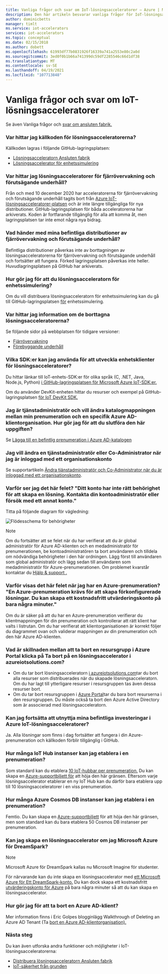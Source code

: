 ```yaml
---
title: Vanliga frågor och svar om IoT-lösningsacceleratorer – Azure | Microsoft Docs
description: Den här artikeln besvarar vanliga frågor för IoT-lösningsacceleratorer. Den innehåller länkar till GitHub-lagringsplatsen.
author: dominicbetts
manager: timlt
ms.service: iot-accelerators
services: iot-accelerators
ms.topic: conceptual
ms.date: 02/15/2018
ms.author: dobett
ms.openlocfilehash: 61993df77b0831926f16339a741a2553e80c2a0d
ms.sourcegitcommit: 3ed0f0b1b66a741399dc59df2285546c66d1df38
ms.translationtype: MT
ms.contentlocale: sv-SE
ms.lasthandoff: 04/19/2021
ms.locfileid: "107713848"
---
```

# <a name="frequently-asked-questions-for-iot-solution-accelerators"></a>Vanliga frågor och svar om IoT-lösningsacceleratorer

Se även Vanliga frågor och [svar om ansluten fabrik.](iot-accelerators-faq-cf.md)

### <a name="where-can-i-find-the-source-code-for-the-solution-accelerators"></a>Var hittar jag källkoden för lösningsacceleratorerna?

Källkoden lagras i följande GitHub-lagringsplatsen:

* [Lösningsacceleratorn Ansluten fabrik](https://github.com/Azure/azure-iot-connected-factory)
* [Lösningsaccelerator för enhetssimulering](https://github.com/Azure/azure-iot-pcs-device-simulation)

### <a name="where-can-i-find-the-remote-monitoring-and-predictive-maintenance-solution-accelerators"></a>Var hittar jag lösningsacceleratorer för fjärrövervakning och förutsägande underhåll?

Från och med 10 december 2020 har acceleratorerna för fjärrövervakning och förutsägande underhåll tagits bort från [Azure IoT-lösningsacceleratorer-platsen](https://www.azureiotsolutions.com/Accelerators) och är inte längre tillgängliga för nya distributioner. GitHub-lagringsplatsen för båda acceleratorerna har arkiverats. Koden är fortfarande tillgänglig för alla att komma åt, men lagringsplatsen tar inte emot några nya bidrag.

### <a name="what-happens-to-my-existing-remote-monitoring-and-predictive-maintenance-deployments"></a>Vad händer med mina befintliga distributioner av fjärrövervakning och förutsägande underhåll?

Befintliga distributioner påverkas inte av borttagningen av lösningsacceleratorerna för fjärrövervakning och förutsägande underhåll och fortsätter att fungera. Förked lagringsplatsen påverkas inte heller. Huvudlagringsplatsen på GitHub har arkiverats.

### <a name="how-do-i-deploy-device-simulation-solution-accelerator"></a>Hur gör jag för att du lösningsacceleratorn för enhetssimulering?

Om du vill distribuera lösningsacceleratorn för enhetssimulering kan du gå till GitHub-lagringsplatsen [för](https://github.com/Azure/azure-iot-pcs-device-simulation/blob/master/README.md) enhetssimulering.

### <a name="where-can-i-find-information-about-the-removed-solution-accelerators"></a>Var hittar jag information om de borttagna lösningsacceleratorerna?

Se följande sidor på webbplatsen för tidigare versioner:

* [Fjärrövervakning](/previous-versions/azure/iot-accelerators/about-iot-accelerators)
* [Förebyggande underhåll](/previous-versions/azure/iot-accelerators/about-iot-accelerators)

### <a name="what-sdks-can-i-use-to-develop-device-clients-for-the-solution-accelerators"></a>Vilka SDK:er kan jag använda för att utveckla enhetsklienter för lösningsacceleratorer?

Du hittar länkar till IoT-enhets-SDK:er för olika språk (C, .NET, Java, Node.js, Python) [i GitHub-lagringsplatsen för Microsoft Azure IoT-SDK:er.](https://github.com/Azure/azure-iot-sdks)

Om du använder DevKit-enheten hittar du resurser och exempel på GitHub-lagringsplatsen [för IoT DevKit SDK.](https://github.com/Microsoft/devkit-sdk)

### <a name="im-a-service-administrator-and-id-like-to-change-the-directory-mapping-between-my-subscription-and-a-specific-azure-ad-tenant-how-do-i-complete-this-task"></a>Jag är tjänstadministratör och vill ändra katalogmappningen mellan min prenumeration och en specifik Azure AD-klientorganisation. Hur gör jag för att du slutföra den här uppgiften?

Se [Lägga till en befintlig prenumeration i Azure AD-katalogen](../active-directory/fundamentals/active-directory-how-subscriptions-associated-directory.md#to-associate-an-existing-subscription-to-your-azure-ad-directory)

### <a name="i-want-to-change-a-service-administrator-or-co-administrator-when-logged-in-with-an-organizational-account"></a>Jag vill ändra en tjänstadministratör eller Co-Administrator när jag är inloggad med ett organisationskonto

Se supportartikeln [Ändra tjänstadministratör och Co-Administrator när du är inloggad med ett organisationskonto](https://azure.microsoft.com/support/changing-service-admin-and-co-admin).

### <a name="why-am-i-seeing-this-error-your-account-does-not-have-the-proper-permissions-to-create-a-solution-please-check-with-your-account-administrator-or-try-with-a-different-account"></a>Varför ser jag det här felet? "Ditt konto har inte rätt behörighet för att skapa en lösning. Kontakta din kontoadministratör eller försök med ett annat konto."

Titta på följande diagram för vägledning:

![Flödesschema för behörigheter](media/iot-accelerators-faq/flowchart.png)

> [!NOTE]
> Om du fortsätter att se felet när du har verifierat att du är global administratör för Azure AD-klienten och en medadministratör för prenumerationen, be kontoadministratören ta bort användaren och tilldela om nödvändiga behörigheter i den här ordningen. Lägg först till användaren som global administratör och lägg sedan till användaren som medadministratör för Azure-prenumerationen. Om problemet kvarstår kontaktar du [Hjälp & support .](https://portal.azure.com/#blade/Microsoft_Azure_Support/HelpAndSupportBlade)

### <a name="why-am-i-seeing-this-error-when-i-have-an-azure-subscription-an-azure-subscription-is-required-to-create-pre-configured-solutions-you-can-create-a-free-trial-account-in-just-a-couple-of-minutes"></a>Varför visas det här felet när jag har en Azure-prenumeration? "En Azure-prenumeration krävs för att skapa förkonfigurerade lösningar. Du kan skapa ett kostnadsfritt utvärderingskonto på bara några minuter."

Om du är säker på att du har en Azure-prenumeration verifierar du klientmappningen för din prenumeration och kontrollerar att rätt klient har valts i listrutan. Om du har verifierat att klientorganisationen är korrekt följer du diagrammet ovan och validerar mappningen av din prenumeration och den här Azure AD-klienten.

### <a name="whats-the-difference-between-deleting-a-resource-group-in-the-azure-portal-and-clicking-delete-on-a-solution-accelerator-in-azureiotsolutionscom"></a>Vad är skillnaden mellan att ta bort en resursgrupp i Azure Portal klicka på Ta bort på en lösningsaccelerator i azureiotsolutions.com?

* Om du tar bort lösningsacceleratorn [i azureiotsolutions.com](https://www.azureiotsolutions.com/)tar du bort alla resurser som distribuerades när du skapade lösningsacceleratorn. Om du har lagt till ytterligare resurser i resursgruppen tas även dessa resurser bort.
* Om du tar bort resursgruppen i [Azure Portal](https://portal.azure.com)tar du bara bort resurserna i den resursgruppen. Du måste också ta bort den Azure Active Directory som är associerad med lösningsacceleratorn.

### <a name="can-i-continue-to-leverage-my-existing-investments-in-azure-iot-solution-accelerators"></a>Kan jag fortsätta att utnyttja mina befintliga investeringar i Azure IoT-lösningsacceleratorer?

Ja. Alla lösningar som finns i dag fortsätter att fungera i din Azure-prenumeration och källkoden förblir tillgänglig i GitHub.

### <a name="how-many-iot-hub-instances-can-i-provision-in-a-subscription"></a>Hur många IoT Hub instanser kan jag etablera i en prenumeration?

Som standard kan du etablera [10 IoT-hubbar per prenumeration.](../azure-resource-manager/management/azure-subscription-service-limits.md#iot-hub-limits) Du kan skapa en [Azure-supportbiljett för](https://portal.azure.com/#blade/Microsoft_Azure_Support/HelpAndSupportBlade) att höja den här gränsen. Eftersom varje lösningsaccelerator etablerar en ny IoT Hub kan du därför bara etablera upp till 10 lösningsacceleratorer i en viss prenumeration.

### <a name="how-many-azure-cosmos-db-instances-can-i-provision-in-a-subscription"></a>Hur många Azure Cosmos DB instanser kan jag etablera i en prenumeration?

Femtio. Du kan skapa en [Azure-supportbiljett](https://portal.azure.com/#blade/Microsoft_Azure_Support/HelpAndSupportBlade) för att höja den här gränsen, men som standard kan du bara etablera 50 Cosmos DB instanser per prenumeration.

### <a name="can-i-create-a-solution-accelerator-if-i-have-microsoft-azure-for-dreamspark"></a>Kan jag skapa en lösningsaccelerator om jag Microsoft Azure för DreamSpark?

> [!NOTE]
> Microsoft Azure för DreamSpark kallas nu Microsoft Imagine för studenter.

För närvarande kan du inte skapa en lösningsaccelerator med [ett Microsoft Azure för Ett DreamSpark-konto.](https://azure.microsoft.com/pricing/member-offers/imagine/) Du kan dock skapa ett kostnadsfritt [utvärderingskonto för Azure](https://azure.microsoft.com/free/) på bara några minuter så att du kan skapa en lösningsaccelerator.

### <a name="how-do-i-delete-an-azure-ad-tenant"></a>Hur gör jag för att ta bort en Azure AD-klient?

Mer information finns i Eric Golpes blogginlägg Walkthrough of Deleting an Azure AD Tenant (Ta [bort en Azure AD-klientorganisation).](/archive/blogs/ericgolpe/walkthrough-of-deleting-an-azure-ad-tenant)

### <a name="next-steps"></a>Nästa steg

Du kan även utforska andra funktioner och möjligheter i IoT-lösningsacceleratorerna:

* [Distribuera lösningsacceleratorn Ansluten fabrik](quickstart-connected-factory-deploy.md)
* [IoT-säkerhet från grunden](../iot-fundamentals/iot-security-ground-up.md)